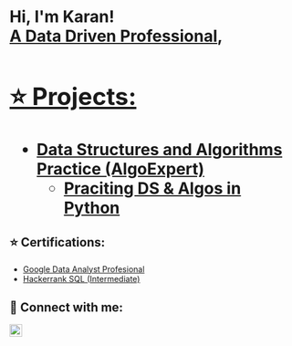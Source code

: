 <h1>Hi, I'm Karan! <br/><a href="https://github.com/Karansavla786">A Data Driven Professional</a>, <a href="https://www.linkedin.com/in/karansavla99/">

<h2>⭐️ Projects:</h2>

- <b>Data Structures and Algorithms Practice (AlgoExpert)</b>
  - [Praciting DS & Algos in Python](https://github.com/joshmadakor1/Algorithms-Practice)

<h2>⭐️ Certifications:</h2>

- [Google Data Analyst Profesional](https://www.credly.com/badges/dc00fa02-b3d6-4023-afd3-4052a103f6b6?source=linked_in_profile)
- [Hackerrank SQL (Intermediate)](https://www.hackerrank.com/certificates/145c5758e719)

<h2> 🤳 Connect with me:</h2>


[<img align="left" alt="Karan Savla | LinkedIn" width="22px" src="https://cdn.jsdelivr.net/npm/simple-icons@v3/icons/linkedin.svg" />][linkedin]

[linkedin]: https://www.linkedin.com/in/karansavla99/

<!--

Here are some ideas to get you started:

- 🔭 I’m currently working on ...
- 🌱 I’m currently learning ...
- 👯 I’m looking to collaborate on ...
- 🤔 I’m looking for help with ...
- 💬 Ask me about ...
- 📫 How to reach me: ...
- 😄 Pronouns: ...
- ⚡ Fun fact: ...
-->
